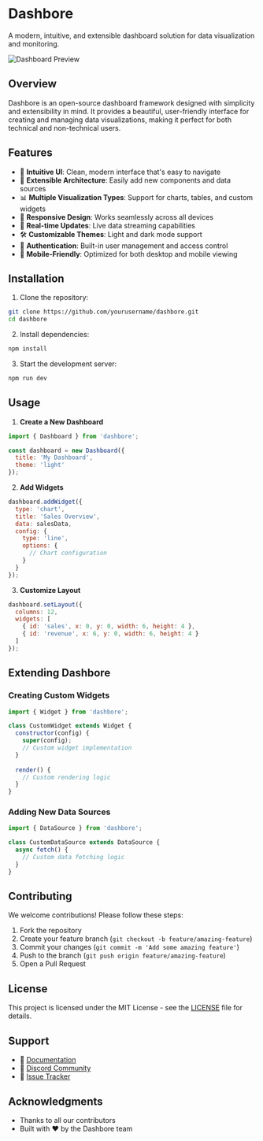 # Dashbore

A modern, intuitive, and extensible dashboard solution for data visualization and monitoring.

![Dashboard Preview](preview.png)

## Overview

Dashbore is an open-source dashboard framework designed with simplicity and extensibility in mind. It provides a beautiful, user-friendly interface for creating and managing data visualizations, making it perfect for both technical and non-technical users.

## Features

- 🎨 **Intuitive UI**: Clean, modern interface that's easy to navigate
- 🔌 **Extensible Architecture**: Easily add new components and data sources
- 📊 **Multiple Visualization Types**: Support for charts, tables, and custom widgets
- 🎯 **Responsive Design**: Works seamlessly across all devices
- 🔄 **Real-time Updates**: Live data streaming capabilities
- 🛠️ **Customizable Themes**: Light and dark mode support
- 🔐 **Authentication**: Built-in user management and access control
- 📱 **Mobile-Friendly**: Optimized for both desktop and mobile viewing

## Installation

1. Clone the repository:
```bash
git clone https://github.com/yourusername/dashbore.git
cd dashbore
```

2. Install dependencies:
```bash
npm install
```

3. Start the development server:
```bash
npm run dev
```

## Usage

1. **Create a New Dashboard**
```javascript
import { Dashboard } from 'dashbore';

const dashboard = new Dashboard({
  title: 'My Dashboard',
  theme: 'light'
});
```

2. **Add Widgets**
```javascript
dashboard.addWidget({
  type: 'chart',
  title: 'Sales Overview',
  data: salesData,
  config: {
    type: 'line',
    options: {
      // Chart configuration
    }
  }
});
```

3. **Customize Layout**
```javascript
dashboard.setLayout({
  columns: 12,
  widgets: [
    { id: 'sales', x: 0, y: 0, width: 6, height: 4 },
    { id: 'revenue', x: 6, y: 0, width: 6, height: 4 }
  ]
});
```

## Extending Dashbore

### Creating Custom Widgets

```javascript
import { Widget } from 'dashbore';

class CustomWidget extends Widget {
  constructor(config) {
    super(config);
    // Custom widget implementation
  }
  
  render() {
    // Custom rendering logic
  }
}
```

### Adding New Data Sources

```javascript
import { DataSource } from 'dashbore';

class CustomDataSource extends DataSource {
  async fetch() {
    // Custom data fetching logic
  }
}
```

## Contributing

We welcome contributions! Please follow these steps:

1. Fork the repository
2. Create your feature branch (`git checkout -b feature/amazing-feature`)
3. Commit your changes (`git commit -m 'Add some amazing feature'`)
4. Push to the branch (`git push origin feature/amazing-feature`)
5. Open a Pull Request

## License

This project is licensed under the MIT License - see the [LICENSE](LICENSE) file for details.

## Support

- 📖 [Documentation](https://docs.dashbore.com)
- 💬 [Discord Community](https://discord.gg/dashbore)
- 🐛 [Issue Tracker](https://github.com/yourusername/dashbore/issues)

## Acknowledgments

- Thanks to all our contributors
- Built with ❤️ by the Dashbore team